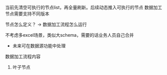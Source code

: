 当前先清空可执行的节点list，再全量刷新。后续动态推入可执行的节点
数据加工节点需要支持不同版本


节点怎么定义？
-> 数据加工流程怎么运行

不考虑多excel场景，类似大schema，需要的话业务人员自己合并
- 未来可在数据源功能中处理


数据加工流程内容
1. 叶子节点

